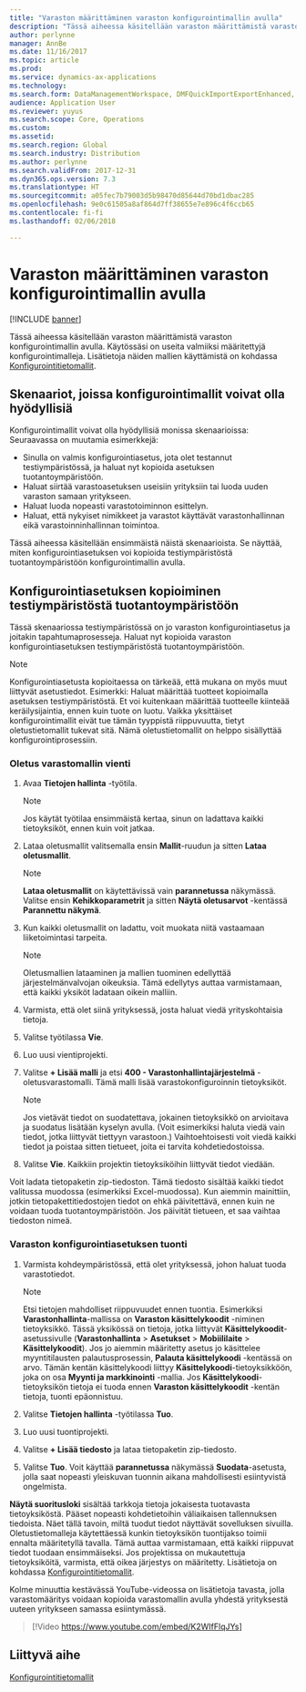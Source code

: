 ```yaml
---
title: "Varaston määrittäminen varaston konfigurointimallin avulla"
description: "Tässä aiheessa käsitellään varaston määrittämistä varaston konfigurointimallin avulla."
author: perlynne
manager: AnnBe
ms.date: 11/16/2017
ms.topic: article
ms.prod: 
ms.service: dynamics-ax-applications
ms.technology: 
ms.search.form: DataManagementWorkspace, DMFQuickImportExportEnhanced, DMFDefinitionGroupTemplate, DMFEntityTemplateDefinitionLoadDialog
audience: Application User
ms.reviewer: yuyus
ms.search.scope: Core, Operations
ms.custom: 
ms.assetid: 
ms.search.region: Global
ms.search.industry: Distribution
ms.author: perlynne
ms.search.validFrom: 2017-12-31
ms.dyn365.ops.version: 7.3
ms.translationtype: HT
ms.sourcegitcommit: a05fec7b79003d5b98470d85644d70bd1dbac285
ms.openlocfilehash: 9e0c61505a8af864d7ff38655e7e896c4f6ccb65
ms.contentlocale: fi-fi
ms.lasthandoff: 02/06/2018

---
```


# <a name="set-up-a-warehouse-by-using-a-warehouse-configuration-template"></a>Varaston määrittäminen varaston konfigurointimallin avulla

[!INCLUDE [banner](../includes/banner.md)]

Tässä aiheessa käsitellään varaston määrittämistä varaston konfigurointimallin avulla. Käytössäsi on useita valmiiksi määritettyjä konfigurointimalleja. Lisätietoja näiden mallien käyttämistä on kohdassa [Konfigurointitietomallit](../../dev-itpro/data-entities/configuration-data-templates.md).

## <a name="scenarios-where-configuration-templates-can-be-helpful"></a>Skenaariot, joissa konfigurointimallit voivat olla hyödyllisiä

Konfigurointimallit voivat olla hyödyllisiä monissa skenaarioissa: Seuraavassa on muutamia esimerkkejä:

- Sinulla on valmis konfigurointiasetus, jota olet testannut testiympäristössä, ja haluat nyt kopioida asetuksen tuotantoympäristöön.
- Haluat siirtää varastoasetuksen useisiin yrityksiin tai luoda uuden varaston samaan yritykseen.
- Haluat luoda nopeasti varastotoiminnon esittelyn.
- Haluat, että nykyiset nimikkeet ja varastot käyttävät varastonhallinnan eikä varastoinninhallinnan toimintoa.

Tässä aiheessa käsitellään ensimmäistä näistä skenaarioista. Se näyttää, miten konfigurointiasetuksen voi kopioida testiympäristöstä tuotantoympäristöön konfigurointimallin avulla.

## <a name="copy-a-configuration-setup-from-a-test-environment-to-a-production-environment"></a>Konfigurointiasetuksen kopioiminen testiympäristöstä tuotantoympäristöön

Tässä skenaariossa testiympäristössä on jo varaston konfigurointiasetus ja joitakin tapahtumaprosesseja. Haluat nyt kopioida varaston konfigurointiasetuksen testiympäristöstä tuotantoympäristöön.

> [!NOTE]
> Konfigurointiasetusta kopioitaessa on tärkeää, että mukana on myös muut liittyvät asetustiedot. Esimerkki: Haluat määrittää tuotteet kopioimalla asetuksen testiympäristöstä. Et voi kuitenkaan määrittää tuotteelle kiinteää keräilysijaintia, ennen kuin tuote on luotu. Vaikka yksittäiset konfigurointimallit eivät tue tämän tyyppistä riippuvuutta, tietyt oletustietomallit tukevat sitä. Nämä oletustietomallit on helppo sisällyttää konfigurointiprosessiin.

### <a name="export-a-default-warehouse-template"></a>Oletus varastomallin vienti 

1. Avaa **Tietojen hallinta** -työtila.

    > [!NOTE]
    > Jos käytät työtilaa ensimmäistä kertaa, sinun on ladattava kaikki tietoyksiköt, ennen kuin voit jatkaa.

2. Lataa oletusmallit valitsemalla ensin **Mallit**-ruudun ja sitten **Lataa oletusmallit**.

    > [!NOTE]
    > **Lataa oletusmallit** on käytettävissä vain **parannetussa** näkymässä. Valitse ensin **Kehikkoparametrit** ja sitten **Näytä oletusarvot** -kentässä **Parannettu näkymä**.

3. Kun kaikki oletusmallit on ladattu, voit muokata niitä vastaamaan liiketoimintasi tarpeita.

    > [!NOTE]
    > Oletusmallien lataaminen ja mallien tuominen edellyttää järjestelmänvalvojan oikeuksia. Tämä edellytys auttaa varmistamaan, että kaikki yksiköt ladataan oikein malliin.

4. Varmista, että olet siinä yrityksessä, josta haluat viedä yrityskohtaisia tietoja.
5. Valitse työtilassa **Vie**.
6. Luo uusi vientiprojekti.
7. Valitse **+ Lisää malli** ja etsi **400 - Varastonhallintajärjestelmä** -oletusvarastomalli. Tämä malli lisää varastokonfiguroinnin tietoyksiköt.

    > [!NOTE]
    > Jos vietävät tiedot on suodatettava, jokainen tietoyksikkö on arvioitava ja suodatus lisätään kyselyn avulla. (Voit esimerkiksi haluta viedä vain tiedot, jotka liittyvät tiettyyn varastoon.) Vaihtoehtoisesti voit viedä kaikki tiedot ja poistaa sitten tietueet, joita ei tarvita kohdetiedostoissa.

8. Valitse **Vie**. Kaikkiin projektin tietoyksiköihin liittyvät tiedot viedään.

Voit ladata tietopaketin zip-tiedoston. Tämä tiedosto sisältää kaikki tiedot valitussa muodossa (esimerkiksi Excel-muodossa). Kun aiemmin mainittiin, jotkin tietopakettitiedostojen tiedot on ehkä päivitettävä, ennen kuin ne voidaan tuoda tuotantoympäristöön. Jos päivität tietueen, et saa vaihtaa tiedoston nimeä.

### <a name="import-a-warehouse-configuration-setup"></a>Varaston konfigurointiasetuksen tuonti

1. Varmista kohdeympäristössä, että olet yrityksessä, johon haluat tuoda varastotiedot.

    > [!NOTE]
    > Etsi tietojen mahdolliset riippuvuudet ennen tuontia. Esimerkiksi **Varastonhallinta**-mallissa on **Varaston käsittelykoodit** -niminen tietoyksikkö. Tässä yksikössä on tietoja, jotka liittyvät **Käsittelykoodit**-asetussivulle (**Varastonhallinta** > **Asetukset** > **Mobiililaite** > **Käsittelykoodit**). Jos jo aiemmin määritetty asetus jo käsittelee myyntitilausten palautusprosessin, **Palauta käsittelykoodi** -kentässä on arvo. Tämän kentän käsittelykoodi liittyy **Käsittelykoodi**-tietoyksikköön, joka on osa **Myynti ja markkinointi** -mallia. Jos **Käsittelykoodi**-tietoyksikön tietoja ei tuoda ennen **Varaston käsittelykoodit** -kentän tietoja, tuonti epäonnistuu.

2. Valitse **Tietojen hallinta** -työtilassa **Tuo**.
3. Luo uusi tuontiprojekti.
4. Valitse **+ Lisää tiedosto** ja lataa tietopaketin zip-tiedosto.
5. Valitse **Tuo**. Voit käyttää **parannetussa** näkymässä **Suodata**-asetusta, jolla saat nopeasti yleiskuvan tuonnin aikana mahdollisesti esiintyvistä ongelmista.

**Näytä suoritusloki** sisältää tarkkoja tietoja jokaisesta tuotavasta tietoyksiköstä. Pääset nopeasti kohdetietoihin väliaikaisen tallennuksen tiedoista. Näet tällä tavoin, miltä tuodut tiedot näyttävät sovelluksen sivuilla. Oletustietomalleja käytettäessä kunkin tietoyksikön tuontijakso toimii ennalta määritetyllä tavalla. Tämä auttaa varmistamaan, että kaikki riippuvat tiedot tuodaan ensimmäiseksi. Jos projektissa on mukautettuja tietoyksiköitä, varmista, että oikea järjestys on määritetty. Lisätietoja on kohdassa [Konfigurointitietomallit](../../dev-itpro/data-entities/configuration-data-templates.md).

Kolme minuuttia kestävässä YouTube-videossa on lisätietoja tavasta, jolla varastomääritys voidaan kopioida varastomallin avulla yhdestä yrityksestä uuteen yritykseen samassa esiintymässä.

> [!Video https://www.youtube.com/embed/K2WIfFlqJYs]


## <a name="related-topic"></a>Liittyvä aihe

[Konfigurointitietomallit](../../dev-itpro/data-entities/configuration-data-templates.md)

